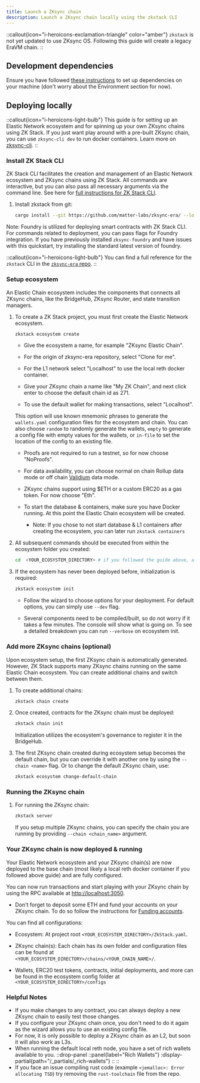 ```yaml
---
title: Launch a ZKsync chain
description: Launch a ZKsync chain locally using the zkstack CLI
---
```


::callout{icon="i-heroicons-exclamation-triangle" color="amber"}
`zkstack` is not yet updated to use ZKsync OS. Following this guide will create a legacy EraVM chain.
::

## Development dependencies

Ensure you have followed [these instructions](https://github.com/matter-labs/zksync-era/blob/main/docs/src/guides/setup-dev.md)
to set up dependencies on your machine (don't worry about the Environment section for now).

## Deploying locally

::callout{icon="i-heroicons-light-bulb"}
This guide is for setting up an Elastic Network ecosystem and for spinning up your own ZKsync chains
using ZK Stack. If you just want play around with a pre-built ZKsync chain, you can use `zksync-cli dev` to run docker containers.
Learn more on [zksync-cli](/zksync-network/tooling/zksync-cli).
::

### Install ZK Stack CLI

ZK Stack CLI facilitates the creation and management of an Elastic Network ecosystem and ZKsync chains using ZK Stack. All commands are interactive,
but you can also pass all necessary arguments via the command line. See here for [full instructions for ZK Stack CLI](https://github.com/matter-labs/zksync-era/tree/main/zkstack_cli).

1. Install zkstack from git:

    ```bash
    cargo install --git https://github.com/matter-labs/zksync-era/ --locked zkstack --force
    ```

Note: Foundry is utilized for deploying smart contracts with ZK Stack CLI. For commands related to deployment, you can pass flags for Foundry integration.
If you have previously installed `zksync-foundry` and have issues with this quickstart, try installing the standard latest version of foundry.

::callout{icon="i-heroicons-light-bulb"}
You can find a full reference for the `zkstack` CLI in the [`zksync-era` repo](https://github.com/matter-labs/zksync-era/tree/main/zkstack_cli/crates/zkstack).
::

### Setup ecosystem

An Elastic Chain ecosystem includes the components
that connects all ZKsync chains, like the BridgeHub, ZKsync Router, and state transition managers.

1. To create a ZK Stack project, you must first create the Elastic Network ecosystem.

    ```bash
    zkstack ecosystem create
    ```

    - Give the ecosystem a name, for example "ZKsync Elastic Chain".

    - For the origin of zksync-era repository, select "Clone for me".

    - For the L1 network select "Localhost" to use the local reth docker container.

    - Give your ZKsync chain a name like "My ZK Chain", and next click enter to choose the default chain id as 271.

    - To use the default wallet for making transactions, select "Localhost".

    This option will use known mnemonic phrases to generate the `wallets.yaml` configuration files for the ecosystem and chain.
    You can also choose `random` to randomly generate the wallets,
    `empty` to generate a config file with empty values for the wallets,
    or `in-file` to set the location of the config to an existing file.

    - Proofs are not required to run a testnet, so for now choose "NoProofs".

    - For data availability, you can choose normal on chain Rollup data mode or off
    chain [Validium](/zksync-protocol/rollup/data-availability) data mode.

    - ZKsync chains support using $ETH or a custom ERC20 as a gas token. For now choose "Eth".

    - To start the database & containers, make sure you have Docker running. At this point the Elastic Chain ecosystem will be created.

        - Note: If you chose to not start database & L1 containers after creating the ecosystem, you can later run `zkstack containers`

2. All subsequent commands should be executed from within the ecosystem folder you created:

    ```bash
    cd  <YOUR_ECOSYSTEM_DIRECTORY> # if you followed the guide above, and used same ecosystem name, run `cd zksync_elastic_chain`
    ```

3. If the ecosystem has never been deployed before, initialization is required:

    ```bash
    zkstack ecosystem init
    ```

    - Follow the wizard to choose options for your deployment. For default options, you can simply use `--dev` flag.

    - Several components need to be compiled/built, so do not worry if it takes a few minutes.
        The console will show what is going on. To see a detailed breakdown you can run `--verbose` on ecosystem init.

### Add more ZKsync chains (optional)

Upon ecosystem setup, the first ZKsync chain is automatically generated. However, ZK Stack supports many ZKsync
chains running on the same Elastic Chain ecosystem. You can create additional chains and switch between them.

1. To create additional chains:

    ```bash
    zkstack chain create
    ```

2. Once created, contracts for the ZKsync chain must be deployed:

    ```bash
    zkstack chain init
    ```

    Initialization utilizes the ecosystem's governance to register it in the BridgeHub.

3. The first ZKsync chain created during ecosystem setup becomes the default chain, but you can
override it with another one by using the `--chain <name>` flag. Or to change the default ZKsync chain, use:

    ```bash
    zkstack ecosystem change-default-chain
    ```

### Running the ZKsync chain

1. For running the ZKsync chain:

    ```bash
    zkstack server
    ```

    If you setup multiple ZKsync chains, you can specify the chain you are running by providing `--chain <chain_name>` argument.

### Your ZKsync chain is now deployed & running

Your Elastic Network ecosystem and your ZKsync chain(s) are now deployed to the base chain (most likely a local reth docker
container if you followed above guide) and are fully configured.

You can now run transactions and start playing with your ZKsync chain by using the RPC available at <http://localhost:3050>.

- Don't forget to deposit some ETH and fund your accounts on your ZKsync chain. To do so follow the instructions for [Funding accounts](/zk-stack/running/using-a-local-zk-chain#funding-accounts).

You can find all configurations:

- Ecosystem: At project root `<YOUR_ECOSYSTEM_DIRECTORY>/ZkStack.yaml`.

- ZKsync chain(s): Each chain has its own folder and configuration files can be found at `<YOUR_ECOSYSTEM_DIRECTORY>/chains/<YOUR_CHAIN_NAME>/`.

- Wallets, ERC20 test tokens, contracts, initial deployments, and more can be found in the ecosystem config folder at `<YOUR_ECOSYSTEM_DIRECTORY>/configs`

### Helpful Notes

- If you make changes to any contract, you can always deploy a new ZKsync chain to easily test those changes.
- If you configure your ZKsync chain once, you don't need to do it again as the wizard allows you to use an existing config file.
- For now, it is only possible to deploy a ZKsync chain as an L2, but soon it will also work as L3s.
- When running the default local reth node, you have a set of rich wallets available to you.
    ::drop-panel
    ::panel{label="Rich Wallets"}
      :display-partial{path="/_partials/_rich-wallets"}
    ::
    ::
- If you face an issue compiling rust code (example `<jemalloc>: Error allocating TSD`) try removing the `rust-toolchain` file from the repo.
